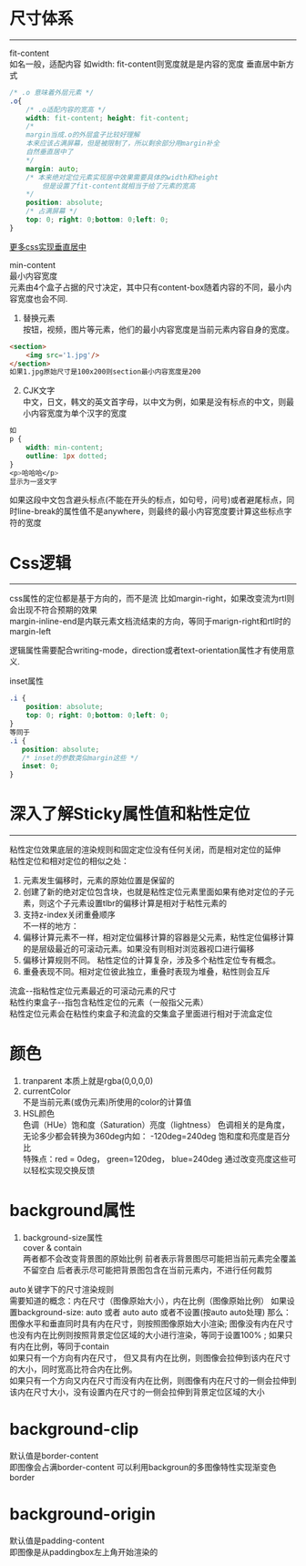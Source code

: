 # 尺寸体系      
---     
fit-content     
如名一般，适配内容
如width: fit-content则宽度就是是内容的宽度
垂直居中新方式
```css
/* .o 意味着外层元素 */
.o{
    /* .o适配内容的宽高 */
    width: fit-content; height: fit-content;
    /* 
    margin当成.o的外层盒子比较好理解 
    本来应该占满屏幕，但是被限制了，所以剩余部分用margin补全
    自然垂直居中了
    */
    margin: auto;
    /* 本来绝对定位元素实现居中效果需要具体的width和height
        但是设置了fit-content就相当于给了元素的宽高
    */
    position: absolute;
    /* 占满屏幕 */
    top: 0; right: 0;bottom: 0;left: 0;
}
```    
[更多css实现垂直居中](https://www.cnblogs.com/hutuzhu/p/4450850.html)         

min-content       
最小内容宽度      
元素由4个盒子占据的尺寸决定，其中只有content-box随着内容的不同，最小内容宽度也会不同.      
1. 替换元素      
按钮，视频，图片等元素，他们的最小内容宽度是当前元素内容自身的宽度。    
```html
<section>
    <img src='1.jpg'/>
</section>
如果1.jpg原始尺寸是100x200则section最小内容宽度是200
```      

2. CJK文字     
中文，日文，韩文的英文首字母，以中文为例，如果是没有标点的中文，则最小内容宽度为单个汉字的宽度
```css
如
p {
    width: min-content;
    outline: 1px dotted;
}
<p>哈哈哈</p>
显示为一竖文字
```     
如果这段中文包含避头标点(不能在开头的标点，如句号，问号)或者避尾标点，同时line-break的属性值不是anywhere，则最终的最小内容宽度要计算这些标点字符的宽度     



# Css逻辑    
---     
css属性的定位都是基于方向的，而不是流
比如margin-right，如果改变流为rtl则会出现不符合预期的效果     
margin-inline-end是内联元素文档流结束的方向，等同于marign-right和rtl时的margin-left    

逻辑属性需要配合writing-mode，direction或者text-orientation属性才有使用意义.     


inset属性     
```css
.i {
    position: absolute;
    top: 0; right: 0;bottom: 0;left: 0;
}
等同于
.i {
   position: absolute;
   /* inset的参数类似margin这些 */
   inset: 0;
}
```      


# 深入了解Sticky属性值和粘性定位     
---     
粘性定位效果底层的渲染规则和固定定位没有任何关闭，而是相对定位的延伸    
粘性定位和相对定位的相似之处：   
1. 元素发生偏移时，元素的原始位置是保留的    
2. 创建了新的绝对定位包含块，也就是粘性定位元素里面如果有绝对定位的子元素，则这个子元素设置tlbr的偏移计算是相对于粘性元素的    
3. 支持z-index关闭重叠顺序     
不一样的地方：      
1. 偏移计算元素不一样，相对定位偏移计算的容器是父元素，粘性定位偏移计算的是层级最近的可滚动元素。如果没有则相对浏览器视口进行偏移     
2. 偏移计算规则不同。 粘性定位的计算复杂，涉及多个粘性定位专有概念。     
3. 重叠表现不同。相对定位彼此独立，重叠时表现为堆叠，粘性则会互斥   

流盒--指粘性定位元素最近的可滚动元素的尺寸     
粘性约束盒子--指包含粘性定位的元素（一般指父元素）    
粘性定位元素会在粘性约束盒子和流盒的交集盒子里面进行相对于流盒定位     


# 颜色    
1. tranparent
本质上就是rgba(0,0,0,0)
2. currentColor    
不是当前元素(或伪元素)所使用的color的计算值
3. HSL颜色   
色调（HUe）饱和度（Saturation）亮度（lightness）
色调相关的是角度，无论多少都会转换为360deg内如： -120deg=240deg
饱和度和亮度是百分比    
特殊点：red = 0deg， green=120deg， blue=240deg
通过改变亮度这些可以轻松实现交换反馈     


# background属性    
1. background-size属性     
cover & contain    
两者都不会改变背景图的原始比例
前者表示背景图尽可能把当前元素完全覆盖不留空白
后者表示尽可能把背景图包含在当前元素内，不进行任何裁剪     

auto关键字下的尺寸渲染规则    
需要知道的概念：内在尺寸（图像原始大小），内在比例（图像原始比例）
如果设置background-size: auto 或者 auto auto 或者不设置(按auto auto处理) 那么：
图像水平和垂直同时具有内在尺寸，则按照图像原始大小渲染;
图像没有内在尺寸也没有内在比例则按照背景定位区域的大小进行渲染，等同于设置100% ;
如果只有内在比例，等同于contain    
如果只有一个方向有内在尺寸， 但又具有内在比例，则图像会拉伸到该内在尺寸的大小，同时宽高比符合内在比例。   
如果只有一个方向又内在尺寸而没有内在比例，则图像有内在尺寸的一侧会拉伸到该内在尺寸大小，没有设置内在尺寸的一侧会拉伸到背景定位区域的大小     

# background-clip     
默认值是border-content     
即图像会占满border-content
可以利用backgroun的多图像特性实现渐变色border      


# background-origin    
默认值是padding-content     
即图像是从paddingbox左上角开始渲染的